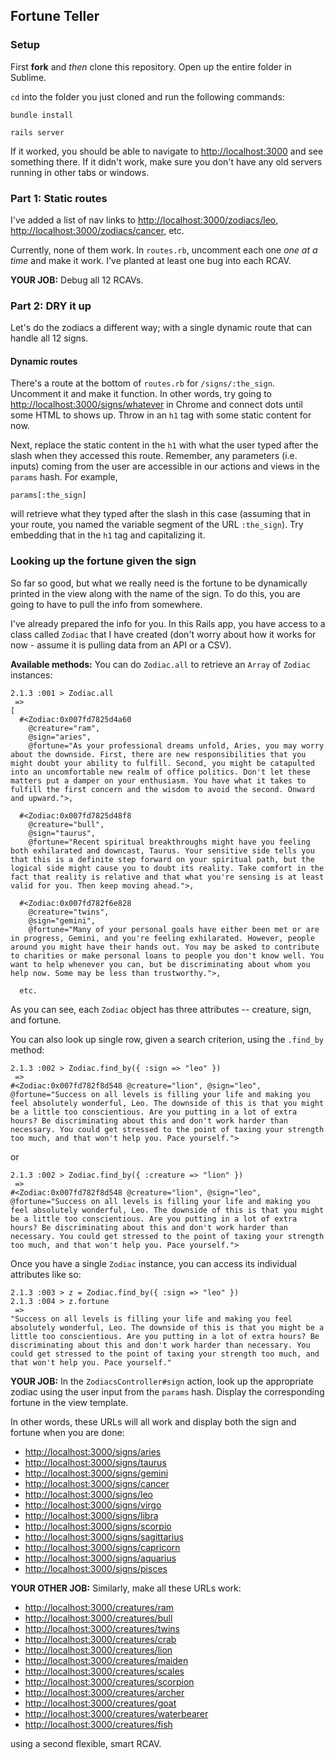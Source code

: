## Fortune Teller

### Setup

First **fork** and *then* clone this repository. Open up the entire folder in Sublime.

`cd` into the folder you just cloned and run the following commands:

    bundle install

    rails server

If it worked, you should be able to navigate to [http://localhost:3000](http://localhost:3000) and see something there. If it didn't work, make sure you don't have any old servers running in other tabs or windows.

### Part 1: Static routes

I've added a list of nav links to [http://localhost:3000/zodiacs/leo](http://localhost:3000/zodiacs/leo), [http://localhost:3000/zodiacs/cancer](http://localhost:3000/zodiacs/cancer), etc.

Currently, none of them work. In `routes.rb`, uncomment each one *one at a time* and make it work. I've planted at least one bug into each RCAV.

**YOUR JOB:** Debug all 12 RCAVs.

### Part 2: DRY it up

Let's do the zodiacs a different way; with a single dynamic route that can handle all 12 signs.

#### Dynamic routes

There's a route at the bottom of `routes.rb` for `/signs/:the_sign`. Uncomment it and make it function. In other words, try going to [http://localhost:3000/signs/whatever](http://localhost:3000/signs/whatever) in Chrome and connect dots until some HTML to shows up. Throw in an `h1` tag with some static content for now.

Next, replace the static content in the `h1` with what the user typed after the slash when they accessed this route. Remember, any parameters (i.e. inputs) coming from the user are accessible in our actions and views in the `params` hash. For example,

    params[:the_sign]

will retrieve what they typed after the slash in this case (assuming that in your route, you named the variable segment of the URL `:the_sign`). Try embedding that in the `h1` tag and capitalizing it.

### Looking up the fortune given the sign

So far so good, but what we really need is the fortune to be dynamically printed in the view along with the name of the sign. To do this, you are going to have to pull the info from somewhere.

I've already prepared the info for you. In this Rails app, you have access to a class called `Zodiac` that I have created (don't worry about how it works for now - assume it is pulling data from an API or a CSV).

**Available methods:** You can do `Zodiac.all` to retrieve an `Array` of `Zodiac` instances:

    2.1.3 :001 > Zodiac.all
     =>
    [
      #<Zodiac:0x007fd7825d4a60
        @creature="ram",
        @sign="aries",
        @fortune="As your professional dreams unfold, Aries, you may worry about the downside. First, there are new responsibilities that you might doubt your ability to fulfill. Second, you might be catapulted into an uncomfortable new realm of office politics. Don't let these matters put a damper on your enthusiasm. You have what it takes to fulfill the first concern and the wisdom to avoid the second. Onward and upward.">,

      #<Zodiac:0x007fd7825d48f8
        @creature="bull",
        @sign="taurus",
        @fortune="Recent spiritual breakthroughs might have you feeling both exhilarated and downcast, Taurus. Your sensitive side tells you that this is a definite step forward on your spiritual path, but the logical side might cause you to doubt its reality. Take comfort in the fact that reality is relative and that what you're sensing is at least valid for you. Then keep moving ahead.">,

      #<Zodiac:0x007fd782f6e828
        @creature="twins",
        @sign="gemini",
        @fortune="Many of your personal goals have either been met or are in progress, Gemini, and you're feeling exhilarated. However, people around you might have their hands out. You may be asked to contribute to charities or make personal loans to people you don't know well. You want to help whenever you can, but be discriminating about whom you help now. Some may be less than trustworthy.">,

      etc.


As you can see, each `Zodiac` object has three attributes -- creature, sign, and fortune.

You can also look up single row, given a search criterion, using the `.find_by` method:

    2.1.3 :002 > Zodiac.find_by({ :sign => "leo" })
     =>
    #<Zodiac:0x007fd782f8d548 @creature="lion", @sign="leo", @fortune="Success on all levels is filling your life and making you feel absolutely wonderful, Leo. The downside of this is that you might be a little too conscientious. Are you putting in a lot of extra hours? Be discriminating about this and don't work harder than necessary. You could get stressed to the point of taxing your strength too much, and that won't help you. Pace yourself.">

or

    2.1.3 :002 > Zodiac.find_by({ :creature => "lion" })
     =>
    #<Zodiac:0x007fd782f8d548 @creature="lion", @sign="leo", @fortune="Success on all levels is filling your life and making you feel absolutely wonderful, Leo. The downside of this is that you might be a little too conscientious. Are you putting in a lot of extra hours? Be discriminating about this and don't work harder than necessary. You could get stressed to the point of taxing your strength too much, and that won't help you. Pace yourself.">

Once you have a single `Zodiac` instance, you can access its individual attributes like so:

    2.1.3 :003 > z = Zodiac.find_by({ :sign => "leo" })
    2.1.3 :004 > z.fortune
     =>
    "Success on all levels is filling your life and making you feel absolutely wonderful, Leo. The downside of this is that you might be a little too conscientious. Are you putting in a lot of extra hours? Be discriminating about this and don't work harder than necessary. You could get stressed to the point of taxing your strength too much, and that won't help you. Pace yourself."

**YOUR JOB:** In the `ZodiacsController#sign` action, look up the appropriate zodiac using the user input from the `params` hash. Display the corresponding fortune in the view template.

In other words, these URLs will all work and display both the sign and fortune when you are done:

 - [http://localhost:3000/signs/aries](http://localhost:3000/signs/aries)
 - [http://localhost:3000/signs/taurus](http://localhost:3000/signs/taurus)
 - [http://localhost:3000/signs/gemini](http://localhost:3000/signs/gemini)
 - [http://localhost:3000/signs/cancer](http://localhost:3000/signs/cancer)
 - [http://localhost:3000/signs/leo](http://localhost:3000/signs/leo)
 - [http://localhost:3000/signs/virgo](http://localhost:3000/signs/virgo)
 - [http://localhost:3000/signs/libra](http://localhost:3000/signs/libra)
 - [http://localhost:3000/signs/scorpio](http://localhost:3000/signs/scorpio)
 - [http://localhost:3000/signs/sagittarius](http://localhost:3000/signs/sagittarius)
 - [http://localhost:3000/signs/capricorn](http://localhost:3000/signs/capricorn)
 - [http://localhost:3000/signs/aquarius](http://localhost:3000/signs/aquarius)
 - [http://localhost:3000/signs/pisces](http://localhost:3000/signs/pisces)

**YOUR OTHER JOB:** Similarly, make all these URLs work:

 - [http://localhost:3000/creatures/ram](http://localhost:3000/creatures/ram)
 - [http://localhost:3000/creatures/bull](http://localhost:3000/creatures/bull)
 - [http://localhost:3000/creatures/twins](http://localhost:3000/creatures/twins)
 - [http://localhost:3000/creatures/crab](http://localhost:3000/creatures/crab)
 - [http://localhost:3000/creatures/lion](http://localhost:3000/creatures/lion)
 - [http://localhost:3000/creatures/maiden](http://localhost:3000/creatures/maiden)
 - [http://localhost:3000/creatures/scales](http://localhost:3000/creatures/scales)
 - [http://localhost:3000/creatures/scorpion](http://localhost:3000/creatures/scorpion)
 - [http://localhost:3000/creatures/archer](http://localhost:3000/creatures/archer)
 - [http://localhost:3000/creatures/goat](http://localhost:3000/creatures/goat)
 - [http://localhost:3000/creatures/waterbearer](http://localhost:3000/creatures/waterbearer)
 - [http://localhost:3000/creatures/fish](http://localhost:3000/creatures/fish)

using a second flexible, smart RCAV.

